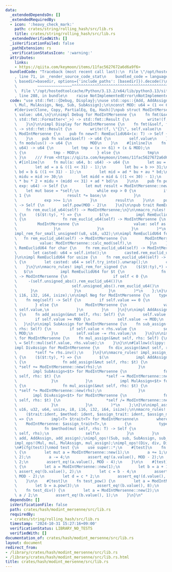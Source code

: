 ```yaml
---
data:
  _extendedDependsOn: []
  _extendedRequiredBy:
  - icon: ':heavy_check_mark:'
    path: crates/string/rolling_hash/src/lib.rs
    title: crates/string/rolling_hash/src/lib.rs
  _extendedVerifiedWith: []
  _isVerificationFailed: false
  _pathExtension: rs
  _verificationStatusIcon: ':warning:'
  attributes:
    links:
    - https://qiita.com/keymoon/items/11fac5627672a6d6a9f6>
  bundledCode: "Traceback (most recent call last):\n  File \"/opt/hostedtoolcache/Python/3.13.2/x64/lib/python3.13/site-packages/onlinejudge_verify/documentation/build.py\"\
    , line 71, in _render_source_code_stat\n    bundled_code = language.bundle(stat.path,\
    \ basedir=basedir, options={'include_paths': [basedir]}).decode()\n          \
    \         ~~~~~~~~~~~~~~~^^^^^^^^^^^^^^^^^^^^^^^^^^^^^^^^^^^^^^^^^^^^^^^^^^^^^^^^^^^^^^^^^^\n\
    \  File \"/opt/hostedtoolcache/Python/3.13.2/x64/lib/python3.13/site-packages/onlinejudge_verify/languages/rust.py\"\
    , line 288, in bundle\n    raise NotImplementedError\nNotImplementedError\n"
  code: "use std::fmt::{Debug, Display};\nuse std::ops::{Add, AddAssign, Div, DivAssign,\
    \ Mul, MulAssign, Neg, Sub, SubAssign};\n\nconst MOD: u64 = (1 << 61) - 1;\n\n\
    #[derive(Clone, Copy, PartialEq, Eq, Hash)]\npub struct ModIntMersenne {\n   \
    \ value: u64,\n}\n\nimpl Debug for ModIntMersenne {\n    fn fmt(&self, f: &mut\
    \ std::fmt::Formatter<'_>) -> std::fmt::Result {\n        write!(f, \"{}\", self.value)\n\
    \    }\n}\n\nimpl Display for ModIntMersenne {\n    fn fmt(&self, f: &mut std::fmt::Formatter<'_>)\
    \ -> std::fmt::Result {\n        write!(f, \"{}\", self.value)\n    }\n}\n\nimpl\
    \ ModIntMersenne {\n    pub fn new<T: RemEuclidU64>(x: T) -> Self {\n        x.rem_euclid_u64()\n\
    \    }\n    pub fn value(&self) -> u64 {\n        self.value\n    }\n    pub const\
    \ fn modulus() -> u64 {\n        MOD\n    }\n    #[inline]\n    fn calc_mod(x:\
    \ u64) -> u64 {\n        let tmp = (x >> 61) + (x & MOD);\n        if tmp >= MOD\
    \ {\n            tmp - MOD\n        } else {\n            tmp\n        }\n   \
    \ }\n    /// From <https://qiita.com/keymoon/items/11fac5627672a6d6a9f6>\n   \
    \ #[inline]\n    fn mul(a: u64, b: u64) -> u64 {\n        let au = a >> 31;\n\
    \        let ad = a & ((1 << 31) - 1);\n        let bu = b >> 31;\n        let\
    \ bd = b & ((1 << 31) - 1);\n        let mid = ad * bu + au * bd;\n        let\
    \ midu = mid >> 30;\n        let midd = mid & ((1 << 30) - 1);\n        Self::calc_mod(au\
    \ * bu * 2 + midu + (midd << 31) + ad * bd)\n    }\n\n    pub fn pow(&self, mut\
    \ exp: u64) -> Self {\n        let mut result = ModIntMersenne::new(1);\n    \
    \    let mut base = *self;\n        while exp > 0 {\n            if exp & 1 ==\
    \ 1 {\n                result *= base;\n            }\n            base *= base;\n\
    \            exp >>= 1;\n        }\n        result\n    }\n\n    pub fn inv(&self)\
    \ -> Self {\n        self.pow(MOD - 2)\n    }\n}\n\npub trait RemEuclidU64 {\n\
    \    fn rem_euclid_u64(self) -> ModIntMersenne;\n}\n\nmacro_rules! impl_rem_for_small_unsigned\
    \ {\n    ($($t:ty), *) => {\n        $(\n            impl RemEuclidU64 for $t\
    \ {\n                fn rem_euclid_u64(self) -> ModIntMersenne {\n           \
    \         ModIntMersenne {\n                        value: self as u64,\n    \
    \                }\n                }\n            }\n        )*\n    };\n}\n\n\
    impl_rem_for_small_unsigned!(u8, u16, u32);\n\nimpl RemEuclidU64 for u64 {\n \
    \   fn rem_euclid_u64(self) -> ModIntMersenne {\n        ModIntMersenne {\n  \
    \          value: ModIntMersenne::calc_mod(self),\n        }\n    }\n}\n\nimpl\
    \ RemEuclidU64 for char {\n    fn rem_euclid_u64(self) -> ModIntMersenne {\n \
    \       let casted: u64 = self.into();\n        casted.rem_euclid_u64()\n    }\n\
    }\n\nimpl RemEuclidU64 for usize {\n    fn rem_euclid_u64(self) -> ModIntMersenne\
    \ {\n        let casted: u64 = self.try_into().unwrap();\n        casted.rem_euclid_u64()\n\
    \    }\n}\n\nmacro_rules! impl_rem_for_signed {\n    ($($t:ty),*) => {\n     \
    \   $(\n            impl RemEuclidU64 for $t {\n                fn rem_euclid_u64(self)\
    \ -> ModIntMersenne {\n                    if self < 0 {\n                   \
    \     -(self.unsigned_abs().rem_euclid_u64())\n                    } else {\n\
    \                        self.unsigned_abs().rem_euclid_u64()\n              \
    \      }\n                }\n            }\n        )*\n    };\n}\n\nimpl_rem_for_signed!(i8,\
    \ i16, i32, i64, isize);\n\nimpl Neg for ModIntMersenne {\n    type Output = Self;\n\
    \    fn neg(self) -> Self {\n        if self.value == 0 {\n            self\n\
    \        } else {\n            ModIntMersenne {\n                value: MOD -\
    \ self.value,\n            }\n        }\n    }\n}\n\nimpl AddAssign for ModIntMersenne\
    \ {\n    fn add_assign(&mut self, rhs: Self) {\n        self.value += rhs.value;\n\
    \        if self.value >= MOD {\n            self.value -= MOD;\n        }\n \
    \   }\n}\n\nimpl SubAssign for ModIntMersenne {\n    fn sub_assign(&mut self,\
    \ rhs: Self) {\n        if self.value < rhs.value {\n            self.value +=\
    \ MOD;\n        }\n        self.value -= rhs.value;\n    }\n}\n\nimpl MulAssign\
    \ for ModIntMersenne {\n    fn mul_assign(&mut self, rhs: Self) {\n        self.value\
    \ = Self::mul(self.value, rhs.value);\n    }\n}\n\n#[allow(clippy::suspicious_op_assign_impl)]\n\
    impl DivAssign for ModIntMersenne {\n    fn div_assign(&mut self, rhs: Self) {\n\
    \        *self *= rhs.inv();\n    }\n}\n\nmacro_rules! impl_assign_to_rem_euclid\
    \ {\n    ($($t:ty), *) => {\n        $(\n            impl AddAssign<$t> for ModIntMersenne\
    \ {\n                fn add_assign(&mut self, rhs: $t) {\n                   \
    \ *self += ModIntMersenne::new(rhs);\n                }\n            }\n     \
    \       impl SubAssign<$t> for ModIntMersenne {\n                fn sub_assign(&mut\
    \ self, rhs: $t) {\n                    *self -= ModIntMersenne::new(rhs);\n \
    \               }\n            }\n            impl MulAssign<$t> for ModIntMersenne\
    \ {\n                fn mul_assign(&mut self, rhs: $t) {\n                   \
    \ *self *= ModIntMersenne::new(rhs);\n                }\n            }\n     \
    \       impl DivAssign<$t> for ModIntMersenne {\n                fn div_assign(&mut\
    \ self, rhs: $t) {\n                    *self /= ModIntMersenne::new(rhs);\n \
    \               }\n            }\n        )*\n    };\n}\n\nimpl_assign_to_rem_euclid!(u8,\
    \ u16, u32, u64, usize, i8, i16, i32, i64, isize);\n\nmacro_rules! impl_ops {\n\
    \    ($trait:ident, $method: ident, $assign_trait: ident, $assign_method:ident)\
    \ => {\n        impl<T> $trait<T> for ModIntMersenne\n        where\n        \
    \    ModIntMersenne: $assign_trait<T>,\n        {\n            type Output = Self;\n\
    \            fn $method(mut self, rhs: T) -> Self {\n                ModIntMersenne::$assign_method(&mut\
    \ self, rhs);\n                self\n            }\n        }\n    };\n}\n\nimpl_ops!(Add,\
    \ add, AddAssign, add_assign);\nimpl_ops!(Sub, sub, SubAssign, sub_assign);\n\
    impl_ops!(Mul, mul, MulAssign, mul_assign);\nimpl_ops!(Div, div, DivAssign, div_assign);\n\
    \n#[cfg(test)]\nmod test {\n    use super::*;\n    #[test]\n    fn test_assign_coercion()\
    \ {\n        let mut a = ModIntMersenne::new(1);\n        a += 1;\n        assert_eq!(a.value(),\
    \ 2);\n        a -= 4;\n        assert_eq!(a.value(), MOD - 2);\n        a *=\
    \ 2;\n        assert_eq!(a.value(), MOD - 4);\n    }\n\n    #[test]\n    fn test_binop_coercion()\
    \ {\n        let a = ModIntMersenne::new(1);\n        let b = a + 1;\n       \
    \ assert_eq!(b.value(), 2);\n        let c = b - 4;\n        assert_eq!(c.value(),\
    \ MOD - 2);\n        let d = c * 2;\n        assert_eq!(d.value(), MOD - 4);\n\
    \    }\n\n    #[test]\n    fn test_pow() {\n        let a = ModIntMersenne::new(2);\n\
    \        let b = a.pow(3);\n        assert_eq!(b.value(), 8);\n    }\n\n    #[test]\n\
    \    fn test_div() {\n        let a = ModIntMersenne::new(2);\n        let b =\
    \ a / 2;\n        assert_eq!(b.value(), 1);\n    }\n}\n"
  dependsOn: []
  isVerificationFile: false
  path: crates/hash/modint_mersenne/src/lib.rs
  requiredBy:
  - crates/string/rolling_hash/src/lib.rs
  timestamp: '2024-10-31 15:27:16+09:00'
  verificationStatus: LIBRARY_NO_TESTS
  verifiedWith: []
documentation_of: crates/hash/modint_mersenne/src/lib.rs
layout: document
redirect_from:
- /library/crates/hash/modint_mersenne/src/lib.rs
- /library/crates/hash/modint_mersenne/src/lib.rs.html
title: crates/hash/modint_mersenne/src/lib.rs
---
```


